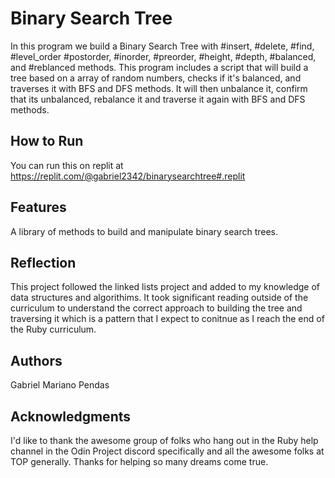 # Binary Search Tree

In this program we build a Binary Search Tree with #insert, #delete, #find, #level_order #postorder, #inorder, #preorder, #height, #depth, #balanced, and #reblanced methods. This program includes a script that will build a tree based on a array of random numbers, checks if it's balanced, and traverses it with BFS and DFS methods. It will then unbalance it, confirm that its unbalanced, rebalance it and traverse it again with BFS and DFS methods. 

## How to Run

You can run this on replit at https://replit.com/@gabriel2342/binarysearchtree#.replit

## Features
A library of methods to build and manipulate binary search trees.

## Reflection
This project followed the linked lists project and added to my knowledge of data structures and algorithims. It took significant reading outside of the curriculum to understand the correct approach to building the tree and traversing it which is a pattern that I expect to conitnue as I reach the end of the Ruby curriculum.



## Authors

Gabriel Mariano Pendas

## Acknowledgments

I'd like to thank the awesome group of folks who hang out in the Ruby help channel in the Odin Project discord specifically and all the awesome folks at TOP generally. Thanks for helping so many dreams come true.